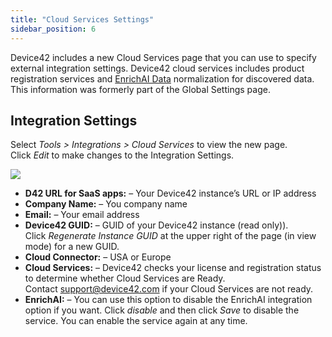 ```yaml
---
title: "Cloud Services Settings"
sidebar_position: 6
---
```


Device42 includes a new Cloud Services page that you can use to specify external integration settings. Device42 cloud services includes product registration services and [EnrichAI Data](auto-discovery/enrichai-data/index.md) normalization for discovered data. This information was formerly part of the Global Settings page.

## Integration Settings

Select _Tools > Integrations > Cloud Services_ to view the new page. Click _Edit_ to make changes to the Integration Settings.

![](/assets/images/18.04.00_cloud-services-page.png)

- **D42 URL for SaaS apps:** – Your Device42 instance’s URL or IP address 
- **Company Name:** – You company name 
- **Email:** – Your email address 
- **Device42 GUID:** – GUID of your Device42 instance (read only)). Click _Regenerate Instance GUID_ at the upper right of the page (in view mode) for a new GUID. 
- **Cloud Connector:** – USA or Europe 
- **Cloud Services:** – Device42 checks your license and registration status to determine whether Cloud Services are Ready. Contact [support@device42.com](mailto:support@device42.com) if your Cloud Services are not ready. 
- **EnrichAI:** – You can use this option to disable the EnrichAI integration option if you want. Click _disable_ and then click _Save_ to disable the service. You can enable the service again at any time.
